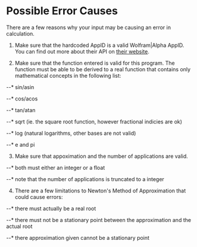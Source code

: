 # Possible Error Causes

There are a few reasons why your input may be causing an error in calculation.

1. Make sure that the hardcoded AppID is a valid Wolfram|Alpha AppID. You can find out more about their API on [their website](http://products.wolframalpha.com/api/).

2. Make sure that the function entered is valid for this program. The function must be able to be derived to a real function that contains only mathematical concepts in the following list:

--* sin/asin

--* cos/acos

--* tan/atan

--* sqrt (ie. the square root function, however fractional indicies are ok)

--* log (natural logarithms, other bases are not valid)

--* e and pi

3. Make sure that appoximation and the number of applications are valid.

--* both must either an integer or a float

--* note that the number of applications is truncated to a integer

4. There are a few limitations to Newton's Method of Approximation that could cause errors:

--* there must actually be a real root

--* there must not be a stationary point between the approximation and the actual root

--* there approximation given cannot be a stationary point
